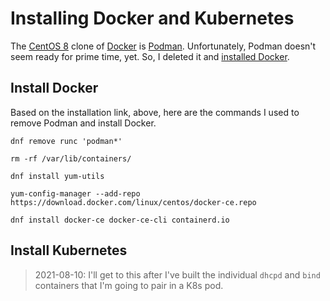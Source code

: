 # Installing Docker and Kubernetes

The [CentOS 8][] clone of [Docker][] is [Podman][]. Unfortunately,
Podman doesn't seem ready for prime time, yet. So, I deleted it and
[installed Docker][ref101]. 


[CentOS 8]: https://centos.org/
[Docker]: https://www.docker.com/
[Podman]: http://podman.io/
[Kubernetes]: https://kubernetes.io/
[ref101]: https://docs.docker.com/engine/install/centos/


## Install Docker

Based on the installation link, above, here are the commands I used to
remove Podman and install Docker.

```
dnf remove runc 'podman*'

rm -rf /var/lib/containers/

dnf install yum-utils

yum-config-manager --add-repo https://download.docker.com/linux/centos/docker-ce.repo

dnf install docker-ce docker-ce-cli containerd.io
```


## Install Kubernetes

> 2021-08-10: I'll get to this after I've built the individual `dhcpd` and `bind`
containers that I'm going to pair in a K8s pod.

